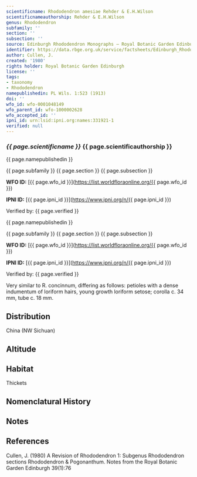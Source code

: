 ```yaml
---
scientificname: Rhododendron amesiae Rehder & E.H.Wilson
scientificnameauthorship: Rehder & E.H.Wilson
genus: Rhododendron
subfamily: ''
section: ''
subsection: ''
source: Edinburgh Rhododendron Monographs – Royal Botanic Garden Edinburgh
identifier: https://data.rbge.org.uk/service/factsheets/Edinburgh_Rhododendron_Monographs.xhtml
author: Cullen, J.
created: '1980'
rights holder: Royal Botanic Garden Edinburgh
license: ''
tags:
- taxonomy
- Rhododendron
namepublishedin: PL Wils. 1:523 (1913)
doi: ''
wfo_id: wfo-0001048149
wfo_parent_id: wfo-1000002628
wfo_accepted_id: ''
ipni_id: urn:lsid:ipni.org:names:331921-1
verified: null
---
```

### _{{ page.scientificname }}_ {{ page.scientificauthorship }}
 {{ page.namepublishedin }}

{{ page.subfamily }} {{ page.section }} {{ page.subsection }}

**WFO ID:** [{{ page.wfo_id }}](https://list.worldfloraonline.org/{{ page.wfo_id }})

**IPNI ID:** [{{ page.ipni_id }}](https://www.ipni.org/n/{{ page.ipni_id }})

Verified by: {{ page.verified }}

 {{ page.namepublishedin }}

{{ page.subfamily }} {{ page.section }} {{ page.subsection }}

**WFO ID:** [{{ page.wfo_id }}](https://list.worldfloraonline.org/{{ page.wfo_id }})

**IPNI ID:** [{{ page.ipni_id }}](https://www.ipni.org/n/{{ page.ipni_id }})

Verified by: {{ page.verified }}



Very similar to R. concinnum, differing as follows: petioles with a dense indumentum of loriform hairs, young growth loriform setose; corolla c. 34 mm, tube c. 18 mm.

## Distribution
China (NW Sichuan)

## Altitude


## Habitat
Thickets

## Nomenclatural History

                       
## Notes


## References

Cullen, J. (1980) A Revision of Rhododendron 1: Subgenus Rhododendron sections Rhododendron & Pogonanthum. Notes from the Royal Botanic Garden Edinburgh 39(1):76
